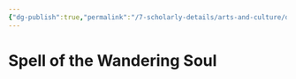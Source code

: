 ```yaml
---
{"dg-publish":true,"permalink":"/7-scholarly-details/arts-and-culture/documents/spellbook-of-the-wandering-soul/","noteIcon":""}
---
```


# Spell of the Wandering Soul

